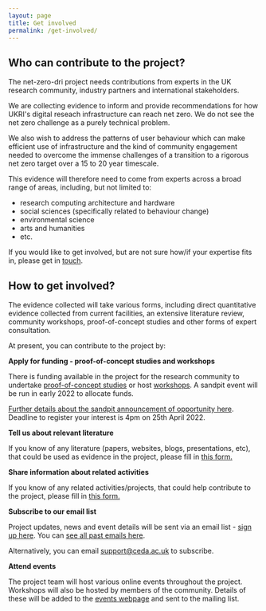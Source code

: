 ```yaml
---
layout: page
title: Get involved
permalink: /get-involved/
---
```


## Who can contribute to the project? 
The net-zero-dri project needs contributions from experts in the UK research community, industry partners and international stakeholders. 

We are collecting evidence to inform and provide recommendations for how UKRI's digital reseach infrastructure can reach net zero. We do not see the net zero challenge as a purely technical problem. 

We also wish to address the patterns of user behaviour which can make efficient use of infrastructure and the kind of community engagement needed to overcome the immense challenges of a transition to a rigorous net zero target over a 15 to 20 year timescale. 

This evidence will therefore need to come from experts across a broad range of areas, including, but not limited to: 
* research computing architecture and hardware
* social sciences (specifically related to behaviour change)
* environmental science
* arts and humanities 
* etc. 

If you would like to get involved, but are not sure how/if your expertise fits in, please get in [touch](mailto:support@ceda.ac.uk).

## How to get involved? 
The evidence collected will take various forms, including direct quantitative evidence collected from current facilities, an extensive literature review, community workshops, proof-of-concept studies and other forms of expert consultation.  

At present, you can contribute to the project by: 

**Apply for funding - proof-of-concept studies and workshops**

There is funding available in the project for the research community to undertake [proof-of-concept studies](/proof-of-concept/) or host [workshops](/workshops/). A sandpit event will be run in early 2022 to allocate funds. 

[Further details about the sandpit announcement of opportunity here](/sandpit/). Deadline to register your interest is 4pm on 25th April 2022. 


**Tell us about relevant literature**

If you know of any literature (papers, websites, blogs, presentations, etc), that could be used as evidence in the project, please fill in [this form.](https://forms.gle/r9KsFEBM2jvRG8HSA)


**Share information about related activities**

If you know of any related activities/projects, that could help contribute to the project, please fill in [this form.](https://forms.gle/D7noUAjUtqMtSbCRA)

**Subscribe to our email list**

Project updates, news and event details will be sent via an email list - [sign up here](/subscribe). You can [see all past emails here](https://us13.campaign-archive.com/home/?u=1cfa57a9f54737c238fcdcbb2&id=35f8280918).

Alternatively, you can email [support@ceda.ac.uk](mailto:support@ceda.ac.uk) to subscribe. 

**Attend events**

The project team will host various online events throughout the project. Workshops will also be hosted by members of the community. Details of these will be added to the [events webpage](https://net-zero-dri.ceda.ac.uk/events/) and sent to the mailing list. 
